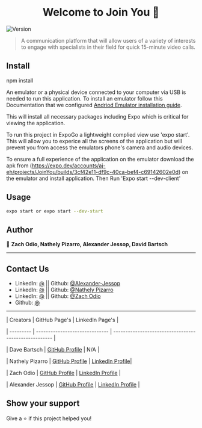 <h1 align="center">Welcome to Join You 👋</h1>
<p>
  <img alt="Version" src="https://img.shields.io/badge/version-1.0.0-blue.svg?cacheSeconds=2592000" />
</p>

> A communication platform that will allow users of a variety of interests to engage with specialists in their field for quick 15-minute video calls.

## Install


npm install

An emulator or a physical device connected to your computer via USB is needed to run this application. To install an emulator follow this Documentation that we configured [Andriod Emulator installation guide](https://docs.google.com/document/d/1ax_QZISI5WKFNMx5ajIG7K7FdY1mqsKN4Ert_dbC-AQ/edit?usp=sharing). 

This will install all necessary packages including Expo which is critical for viewing the application. 

To run this project in ExpoGo a lightweight complied view use 'expo start'. 
This will allow you to experice all the screens of the application 
but will prevent you from access the emulators phone's camera and audio devices. 

To ensure a full experience of the application on the emulator download the apk from 
(https://expo.dev/accounts/aj-eh/projects/JoinYou/builds/3cf42e11-df9c-40ca-bef4-c69142602e0d) 
on the emulator and install application.
Then Run 'Expo start --dev-client'


## Usage

```sh
expo start or expo start --dev-start
```

## Author

👤 **Zach Odio, Nathely Pizarro, Alexander Jessop, David Bartsch**
***
## Contact Us
* LinkedIn: [@](https://www.linkedin.com/in/alexander-jessop/) || Github: [@Alexander-Jessop](https://github.com/Alexander-Jessop)
* LinkedIn: [@](https://www.linkedin.com/in/nathalypizarro/) || Github: [@Nathely Pizarro](https://github.com/napizar8)
* LinkedIn: [@](https://www.linkedin.com/in/zach-odio-383a3616/) || Github: [@Zach Odio](https://github.com/Odio9)
* Github: [@](https://github.com/DaveBartsch)
***

| Creators  |    GitHub Page's                   | LinkedIn Page's                                         |

| --------- | ------------------------------ | ----------------------------------------------------- |

| Dave Bartsch |  [GitHub Profile](https://github.com/DaveBartsch) | N/A |

| Nathely Pizarro |  [GitHub Profile](https://github.com/napizar8)        | [LinkedIn Profile](https://www.linkedin.com/in/nathalypizarro/)|                          

| Zach Odio   |  [GitHub Profile](https://github.com/Odio9)     | [LinkedIn Profile](https://www.linkedin.com/in/zach-odio-383a3616/)         |

| Alexander Jessop     |  [GitHub Profile](https://github.com/Alexander-Jessop)   | [LinkedIn Profile](https://www.linkedin.com/in/alexander-jessop/)     |



## Show your support

Give a ⭐️ if this project helped you!
